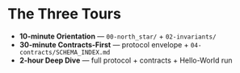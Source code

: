 # The Three Tours

- **10-minute Orientation** — `00-north_star/` + `02-invariants/`
- **30-minute Contracts-First** — protocol envelope + `04-contracts/SCHEMA_INDEX.md`
- **2-hour Deep Dive** — full protocol + contracts + Hello-World run
